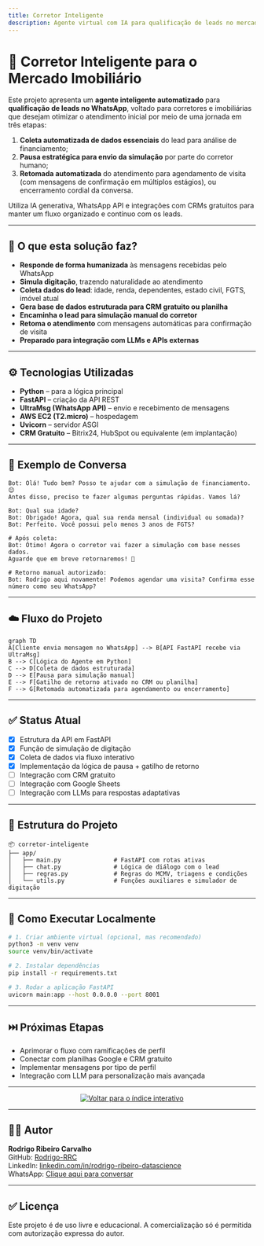 ```yaml
---
title: Corretor Inteligente  
description: Agente virtual com IA para qualificação de leads no mercado imobiliário via WhatsApp, com foco em automação, coleta estruturada e integração com CRMs gratuitos e fluxos personalizados.  
---
```


# 🧠 Corretor Inteligente para o Mercado Imobiliário

Este projeto apresenta um **agente inteligente automatizado** para **qualificação de leads no WhatsApp**, voltado para corretores e imobiliárias que desejam otimizar o atendimento inicial por meio de uma jornada em três etapas:

1. **Coleta automatizada de dados essenciais** do lead para análise de financiamento;
2. **Pausa estratégica para envio da simulação** por parte do corretor humano;
3. **Retomada automatizada** do atendimento para agendamento de visita (com mensagens de confirmação em múltiplos estágios), ou encerramento cordial da conversa.

Utiliza IA generativa, WhatsApp API e integrações com CRMs gratuitos para manter um fluxo organizado e contínuo com os leads.

---

## 🚀 O que esta solução faz?

- **Responde de forma humanizada** às mensagens recebidas pelo WhatsApp  
- **Simula digitação**, trazendo naturalidade ao atendimento  
- **Coleta dados do lead**: idade, renda, dependentes, estado civil, FGTS, imóvel atual  
- **Gera base de dados estruturada para CRM gratuito ou planilha**  
- **Encaminha o lead para simulação manual do corretor**  
- **Retoma o atendimento** com mensagens automáticas para confirmação de visita  
- **Preparado para integração com LLMs e APIs externas**

---

## ⚙️ Tecnologias Utilizadas

- **Python** – para a lógica principal  
- **FastAPI** – criação da API REST  
- **UltraMsg (WhatsApp API)** – envio e recebimento de mensagens  
- **AWS EC2 (T2.micro)** – hospedagem  
- **Uvicorn** – servidor ASGI  
- **CRM Gratuito** – Bitrix24, HubSpot ou equivalente (em implantação)  

---

## 🧠 Exemplo de Conversa

```text
Bot: Olá! Tudo bem? Posso te ajudar com a simulação de financiamento. 😊
Antes disso, preciso te fazer algumas perguntas rápidas. Vamos lá?

Bot: Qual sua idade?
Bot: Obrigado! Agora, qual sua renda mensal (individual ou somada)?
Bot: Perfeito. Você possui pelo menos 3 anos de FGTS?

# Após coleta:
Bot: Ótimo! Agora o corretor vai fazer a simulação com base nesses dados.
Aguarde que em breve retornaremos! 🙌

# Retorno manual autorizado:
Bot: Rodrigo aqui novamente! Podemos agendar uma visita? Confirma esse número como seu WhatsApp?
```

---

## ☁️ Fluxo do Projeto

```mermaid
graph TD
A[Cliente envia mensagem no WhatsApp] --> B[API FastAPI recebe via UltraMsg]
B --> C[Lógica do Agente em Python]
C --> D[Coleta de dados estruturada]
D --> E[Pausa para simulação manual]
E --> F[Gatilho de retorno ativado no CRM ou planilha]
F --> G[Retomada automatizada para agendamento ou encerramento]
```

---

## ✅ Status Atual

- [x] Estrutura da API em FastAPI  
- [x] Função de simulação de digitação  
- [x] Coleta de dados via fluxo interativo  
- [x] Implementação da lógica de pausa + gatilho de retorno  
- [ ] Integração com CRM gratuito  
- [ ] Integração com Google Sheets  
- [ ] Integração com LLMs para respostas adaptativas

---

## 📁 Estrutura do Projeto

```
📦 corretor-inteligente
├── app/
│   ├── main.py               # FastAPI com rotas ativas
│   ├── chat.py               # Lógica de diálogo com o lead
│   ├── regras.py             # Regras do MCMV, triagens e condições
│   └── utils.py              # Funções auxiliares e simulador de digitação
```

---

## 🔧 Como Executar Localmente

```bash
# 1. Criar ambiente virtual (opcional, mas recomendado)
python3 -m venv venv
source venv/bin/activate

# 2. Instalar dependências
pip install -r requirements.txt

# 3. Rodar a aplicação FastAPI
uvicorn main:app --host 0.0.0.0 --port 8001
```

---

## ⏭️ Próximas Etapas

- Aprimorar o fluxo com ramificações de perfil  
- Conectar com planilhas Google e CRM gratuito  
- Implementar mensagens por tipo de perfil  
- Integração com LLM para personalização mais avançada

---

<p align="center">
  <a href="https://rodrigo-rrc.github.io/Projetos_IA/" target="_blank">
    <img src="https://img.shields.io/badge/⬅️ Voltar para o índice interativo-blue?style=for-the-badge" alt="Voltar para o índice interativo"/>
  </a>
</p>

---

## 👨‍💻 Autor

**Rodrigo Ribeiro Carvalho**  
GitHub: [Rodrigo-RRC](https://github.com/Rodrigo-RRC)  
LinkedIn: [linkedin.com/in/rodrigo-ribeiro-datascience](https://linkedin.com/in/rodrigo-ribeiro-datascience)  
WhatsApp: [Clique aqui para conversar](https://wa.me/5547991820339)

---

## ✅ Licença

Este projeto é de uso livre e educacional. A comercialização só é permitida com autorização expressa do autor.
